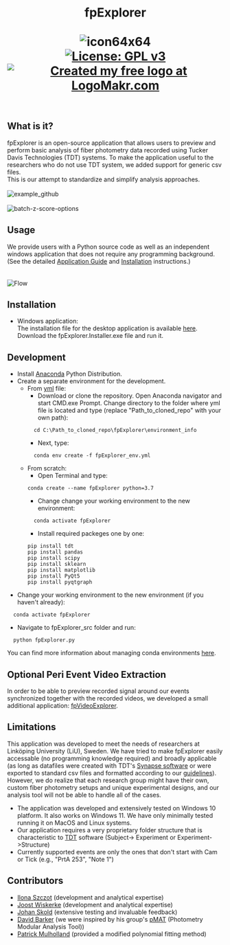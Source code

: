 # <div align="center">fpExplorer<br><br>![icon64x64](https://user-images.githubusercontent.com/87764674/174671214-01d6a9e9-39bc-4bd4-8a02-e519a0bd834f.png)<br> [![License: GPL v3](https://img.shields.io/badge/License-GPLv3-blue.svg)](https://www.gnu.org/licenses/gpl-3.0) [![Created my free logo at LogoMakr.com](https://img.shields.io/badge/Created%20my%20free%20logo%20at-LogoMakr.com-blue)](https://logomakr.com/)
  <br></div>
## What is it?
fpExplorer is an open-source application that allows users to preview and perform basic analysis of fiber photometry data recorded using Tucker Davis Technologies (TDT) systems. To make the application useful to the researchers who do not use TDT system, we added support for generic csv files. <br>This is our attempt to standardize and simplify analysis approaches.<br>
<br>![example_github](https://github.com/ilo21/fpExplorer/assets/87764674/db595b39-110a-413f-9d57-6032ef10e104)<br>
<br>
![batch-z-score-options](https://github.com/ilo21/fpExplorer/assets/87764674/6570e972-dc5a-4d3e-8117-e6c91f756199)
<br>
## Usage
We provide users with a Python source code as well as an independent windows application that does not require any programming background. (See the detailed [Application Guide](https://github.com/ilo21/fpExplorer/blob/main/fpExplorer_src/Documentation/docs.pdf) and [Installation](#installation) instructions.)<br>
<br><br>
![Flow](https://user-images.githubusercontent.com/87764674/174672419-8a7a6296-88f5-40da-a291-fd0218cd0c15.png)
<br>
## Installation
- Windows application: <br>
The installation file for the desktop application is available [here](https://github.com/ilo21/fpExplorer/releases). Download the fpExplorer.Installer.exe file and run it.
## Development
- Install [Anaconda](https://www.anaconda.com/products/individual) Python Distribution.
- Create a separate environment for the development.
  - From [yml](https://github.com/ilo21/fpExplorer/blob/main/environment_info/fpExplorer_env.yml) file:
    - Download or clone the repository. Open Anaconda navigator and start CMD.exe Prompt. Change directory to the folder where yml file is located and type (replace "Path_to_cloned_repo" with your own path):
    ```
      cd C:\Path_to_cloned_repo\fpExplorer\environment_info
    ```
    - Next, type:
    ```
      conda env create -f fpExplorer_env.yml
    ```
  - From scratch:
      - Open Terminal and type:
      ```
      conda create --name fpExplorer python=3.7
      ```
      - Change change your working environment to the new environment:
      ```
        conda activate fpExplorer
      ```
      - Install required packeges one by one:
      ```
      pip install tdt
      pip install pandas
      pip install scipy
      pip install sklearn
      pip install matplotlib
      pip install PyQt5
      pip install pyqtgraph
      ```
- Change your working environment to the new environment (if you haven't already):
```
  conda activate fpExplorer
```
- Navigate to fpExplorer_src folder and run:
```
  python fpExplorer.py
```
You can find more information about managing conda environments [here](https://conda.io/projects/conda/en/latest/user-guide/tasks/manage-environments.html).
## Optional Peri Event Video Extraction
In order to be able to preview recorded signal around our events synchronized together with the recorded videos, we developed a small additional application: [fpVideoExplorer](https://github.com/ilo21/fpExplorer/tree/main/fpVideoExplorer_src). 
## Limitations
This application was developed to meet the needs of researchers at Linköping University (LiU), Sweden. We have tried to make fpExplorer easily accessable (no programming knowledge required) and broadly applicable (as long as datafiles were created with TDT's [Synapse software](https://www.tdt.com/component/synapse-software/) or were exported to standard csv files and formatted according to our [guidelines](https://github.com/ilo21/fpExplorer/blob/main/fpExplorer_src/Documentation/docs.pdf)). However, we do realize that each research group might have their own, custom fiber photometry setups and unique experimental designs, and our analysis tool will not be able to handle all of the cases.
- The application was developed and extensively tested on Windows 10 platform. It also works on Windows 11. We have only minimally tested running it on MacOS and Linux systems.
- Our application requires a very proprietary folder structure that is characteristic to [TDT](https://www.tdt.com/docs/synapse/managing-data-for-your-lab/) software (Subject-> Experiment or Experiment->Structure)
- Currently supported events are only the ones that don't start with Cam or Tick (e.g., "PrtA 253", "Note 1")
## Contributors
- [Ilona Szczot](https://liu.se/en/employee/ilosz01) (development and analytical expertise)
- [Joost Wiskerke](https://liu.se/en/employee/joowi80) (development and analytical expertise)
- [Johan Skold](https://liu.se/medarbetare/johsk39) (extensive testing and invaluable feedback)
- [David Barker](https://www.thebarkerlab.com/) (we were inspired by his group's [pMAT](https://github.com/djamesbarker/pMAT) (Photometry Modular Analysis Tool))
- [Patrick Mulholland](https://education.musc.edu/MUSCApps/facultydirectory/Mulholland-Patrick) (provided a modified polynomial fitting method)






